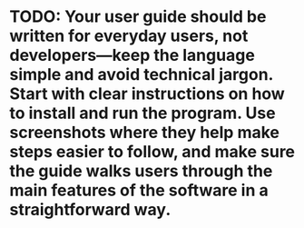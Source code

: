 # TODO: Your user guide should be written for everyday users, not developers—keep the language simple and avoid technical jargon. Start with clear instructions on how to install and run the program. Use screenshots where they help make steps easier to follow, and make sure the guide walks users through the main features of the software in a straightforward way.